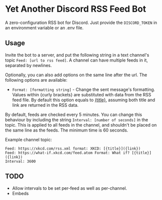 # Yet Another Discord RSS Feed Bot

A zero-configuration RSS bot for Discord. Just provide the `DISCORD_TOKEN` in an environment variable or an .env file.

## Usage
Invite the bot to a server, and put the following string in a text channel's topic `Feed: [url to rss feed]`. A channel can have multiple feeds in it, separated by newlines.

Optionally, you can also add options on the same line after the url. The following options are available:
* `Format: [formatting string]` - Change the sent message's formatting. Values within {curly brackets} are substituted with data from the RSS feed file. By default this option equals to [{title}]({link}), assuming both title and link are returned in the RSS data.

By default, feeds are checked every 5 minutes. You can change this behaviour by including the string `Interval: [number of seconds]` in the topic. This is applied to all feeds in the channel, and shouldn't be placed on the same line as the feeds. The minimum time is 60 seconds.

Example channel topic: 
```
Feed: https://xkcd.com/rss.xml format: XKCD: [{title}]({link})
Feed: https://what-if.xkcd.com/feed.atom Format: What if? [{title}]({link})
Interval: 3600
```

## TODO
* Allow intervals to be set per-feed as well as per-channel.
* Embeds


